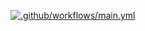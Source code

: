 [![.github/workflows/main.yml](https://github.com/EmilCreatePro/practice-workflows/actions/workflows/main.yml/badge.svg)](https://github.com/EmilCreatePro/practice-workflows/actions/workflows/main.yml)